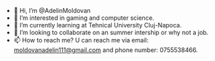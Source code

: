 - 👋 Hi, I’m @AdelinMoldovan
- 👀 I’m interested in gaming and computer science.
- 🌱 I’m currently learning at Tehnical University Cluj-Napoca.
- 💞️ I’m looking to collaborate on an summer intership or why not a job.
- 📫 How to reach me? U can reach me via email: moldovanadelin111@gmail.com and phone number: 0755538466.

<!---
AdelinMoldovan/AdelinMoldovan is a ✨ special ✨ repository because its `README.md` (this file) appears on your GitHub profile.
You can click the Preview link to take a look at your changes.
--->
